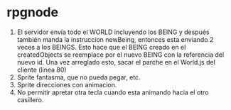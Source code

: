 rpgnode
=======

<ol>
  <li>El servidor envía todo el WORLD incluyendo los BEING y después también manda la instruccion newBeing, entonces esta enviando 2 veces a los BEINGS. Esto hace que el BEING creado en el createdObjects se reemplace por el nuevo BEING con la referencia del nuevo id. Una vez arreglado esto, sacar el parche en el World.js del cliente (linea 80)</li>
  <li>Sprite fantasma, que no pueda pegar, etc.</li>
  <li>Sprite direcciones con animacion.</li>
  <li>No permitir apretar otra tecla cuando esta animando hacia el otro casillero.</li>
</ol>
